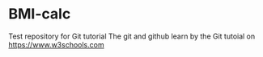 # BMI-calc
Test repository for Git tutorial
The git and github learn by the Git tutoial on https://www.w3schools.com